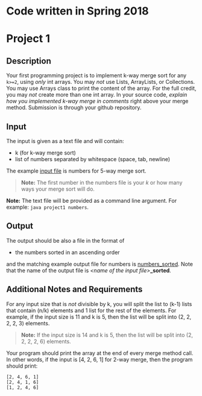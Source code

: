 # Code written in Spring 2018

# Project 1
## Description

Your first programming project is to implement k-way merge sort for any `k>=2`, using *only* int arrays. You may *not* use Lists, ArrayLists, or Collections.  You may use Arrays class to print the content of the array. For the full credit, you may *not* create more than one int array. In your source code, _explain how you implemented k-way merge in comments_ right above your merge method. Submission is through your github repository.

## Input

The input is given as a text file and will contain:

- k (for k-way merge sort)
- list of numbers separated by whitespace (space, tab, newline)

The example [input file](https://usfca.instructure.com/courses/1575502/files/64410999/download?verifier=024IF6hLH9mHZPgcrWJSeLOh9f0STF8eudOGqJZJ&wrap=1 "numbers") is numbers for 5-way merge sort.

> **Note:** The first number in the numbers file is your *k* or how many ways your merge sort will do.

**Note:** The text file will be provided as a command line argument. For example: `java project1 numbers`.


## Output

The output should be also a file in the format of

- the numbers sorted in an ascending order

and the matching example output file for numbers is [numbers_sorted](https://usfca.instructure.com/courses/1575502/files/64411005/download?verifier=JpBUdWGkFrqFyhrebGOwQO9pt5m2WCfOP4cXBG0C&wrap=1 "numbers_sorted"). Note that the name of the output file is *\<name of the input file>***_sorted**.

## Additional Notes and Requirements

For any input size that is *not* divisible by k, you will split the list to (k-1) lists that contain (n/k) elements and 1 list for the rest of the elements. For example, if the input size is 11 and k is 5, then the list will be split into (2, 2, 2, 2, 3) elements. 

> **Note:** If the input size is 14 and k is 5, then the list will be split into (2, 2, 2, 2, 6) elements.

Your program should print the array at the end of every merge method call. In other words, if the input is [4, 2, 6, 1] for 2-way merge, then the program should print:

	[2, 4, 6, 1]
	[2, 4, 1, 6]
	[1, 2, 4, 6]
